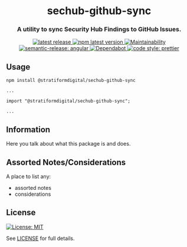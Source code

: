 <h1 align="center" style="border-bottom: none;">sechub-github-sync</h1>
<h3 align="center">A utility to sync Security Hub Findings to GitHub Issues.</h3>
<p align="center">
  <a href="https://github.com/stratiformdigital/sechub-github-sync/releases/latest">
    <img alt="latest release" src="https://img.shields.io/github/release/stratiformdigital/sechub-github-sync.svg">
  </a>
  <a href="https://www.npmjs.com/package/@stratiformdigital/sechub-github-sync">
    <img alt="npm latest version" src="https://img.shields.io/npm/v/@stratiformdigital/sechub-github-sync/latest.svg">
  </a>
  <a href="https://codeclimate.com/github/stratiformdigital/sechub-github-sync/maintainability">
    <img alt="Maintainability" src="https://api.codeclimate.com/v1/badges/ed37d65c137b0d54c158/maintainability">
  </a>
  <a href="https://github.com/semantic-release/semantic-release">
    <img alt="semantic-release: angular" src="https://img.shields.io/badge/semantic--release-angular-e10079?logo=semantic-release">
  </a>
  <a href="https://dependabot.com/">
    <img alt="Dependabot" src="https://badgen.net/badge/Dependabot/enabled/green?icon=dependabot">
  </a>
  <a href="https://github.com/prettier/prettier">
    <img alt="code style: prettier" src="https://img.shields.io/badge/code_style-prettier-ff69b4.svg?style=flat-square">
  </a>
</p>

## Usage

```
npm install @stratiformdigital/sechub-github-sync

...

import "@stratiformdigital/sechub-github-sync";

...
```

## Information

Here you talk about what this package is and does.

## Assorted Notes/Considerations

A place to list any:

- assorted notes
- considerations

## License

[![License: MIT](https://img.shields.io/badge/License-MIT-blue.svg)](https://opensource.org/licenses/MIT)

See [LICENSE](LICENSE) for full details.
